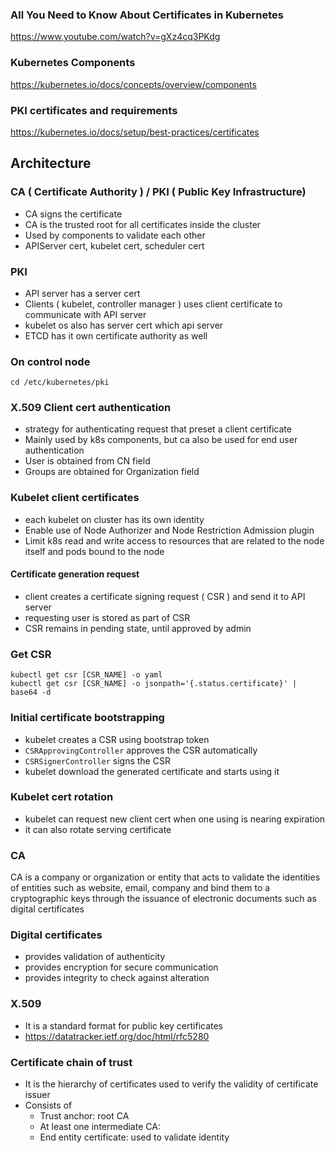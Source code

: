 
### All You Need to Know About Certificates in Kubernetes
https://www.youtube.com/watch?v=gXz4cq3PKdg

### Kubernetes Components
https://kubernetes.io/docs/concepts/overview/components

### PKI certificates and requirements
https://kubernetes.io/docs/setup/best-practices/certificates


## Architecture
### CA ( Certificate Authority ) / PKI ( Public Key Infrastructure)
- CA signs the certificate
- CA is the trusted root for all certificates inside the cluster
- Used by components to validate each other
- APIServer cert, kubelet cert, scheduler cert

### PKI
- API server has a server cert
- Clients ( kubelet, controller manager ) uses client certificate to communicate with API server
- kubelet os also has server cert which api server
- ETCD has it own certificate authority as well 

### On control node

```
cd /etc/kubernetes/pki
```


### X.509 Client cert authentication
- strategy for authenticating request that preset a client certificate
- Mainly used by k8s components, but ca also be used for end user authentication
- User is obtained from CN field
- Groups are obtained for Organization field


### Kubelet client certificates
- each kubelet on cluster has its own identity
- Enable use of Node Authorizer and Node Restriction Admission plugin
- Limit k8s read and write access to resources that are related to the node itself and pods bound to the node

#### Certificate generation request
- client creates a certificate signing request ( CSR ) and send it to API server
- requesting user is stored as part of CSR 
- CSR remains in pending state, until approved by admin


### Get CSR

```
kubectl get csr [CSR_NAME] -o yaml
kubectl get csr [CSR_NAME] -o jsonpath='{.status.certificate}' | base64 -d
```


### Initial certificate bootstrapping
- kubelet creates a CSR using bootstrap token
- `CSRApprovingController` approves the CSR automatically
- `CSRSignerController` signs the CSR
- kubelet download the generated certificate and starts using it


### Kubelet cert rotation
- kubelet can request new client cert when one using is nearing expiration
- it can also rotate serving certificate 


### CA
CA is a company or organization or entity that acts to validate the identities of entities such as website, email, company and bind them to a cryptographic keys through the issuance of electronic documents such as digital certificates

### Digital certificates
- provides validation of authenticity
- provides encryption for secure communication
- provides integrity to check against alteration

### X.509
- It is a standard format for public key certificates
- https://datatracker.ietf.org/doc/html/rfc5280

### Certificate chain of trust
- It is the hierarchy of certificates used to verify the validity of certificate issuer
- Consists of
	- Trust anchor: root CA
	- At least one intermediate CA: 
	- End entity certificate: used to validate identity